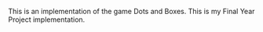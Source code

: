 This is an implementation of the game Dots and Boxes.
This is my Final Year Project implementation.
